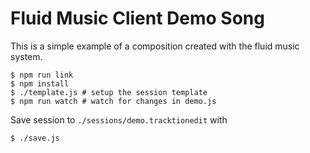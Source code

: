 # Fluid Music Client Demo Song

This is a simple example of a composition created with the fluid music system.
```
$ npm run link
$ npm install
$ ./template.js # setup the session template
$ npm run watch # watch for changes in demo.js
```

Save session to `./sessions/demo.tracktionedit` with
```
$ ./save.js
```
